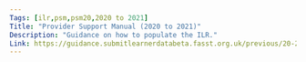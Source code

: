 ```yaml
---
Tags: [ilr,psm,psm20,2020 to 2021]
Title: "Provider Support Manual (2020 to 2021)"
Description: "Guidance on how to populate the ILR."
Link: https://guidance.submitlearnerdatabeta.fasst.org.uk/previous/20-21/psm
---
```

